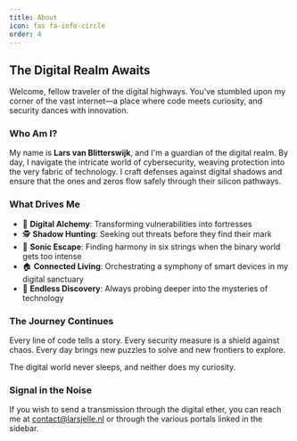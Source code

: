 ```yaml
---
title: About
icon: fas fa-info-circle
order: 4
---
```


## The Digital Realm Awaits

Welcome, fellow traveler of the digital highways. You've stumbled upon my corner of the vast internet—a place where code meets curiosity, and security dances with innovation.

### Who Am I?

My name is **Lars van Blitterswijk**, and I'm a guardian of the digital realm. By day, I navigate the intricate world of cybersecurity, weaving protection into the very fabric of technology. I craft defenses against digital shadows and ensure that the ones and zeros flow safely through their silicon pathways.

### What Drives Me

- 🔐 **Digital Alchemy**: Transforming vulnerabilities into fortresses
- 🕵️ **Shadow Hunting**: Seeking out threats before they find their mark  
- 🎸 **Sonic Escape**: Finding harmony in six strings when the binary world gets too intense
- 🏠 **Connected Living**: Orchestrating a symphony of smart devices in my digital sanctuary
- 🔬 **Endless Discovery**: Always probing deeper into the mysteries of technology

### The Journey Continues

Every line of code tells a story. Every security measure is a shield against chaos. Every day brings new puzzles to solve and new frontiers to explore.

The digital world never sleeps, and neither does my curiosity.

### Signal in the Noise

If you wish to send a transmission through the digital ether, you can reach me at [contact@larsjelle.nl](mailto:contact@larsjelle.nl) or through the various portals linked in the sidebar.
